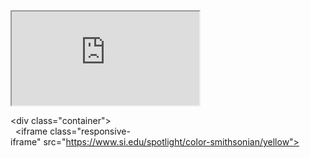 <iframe src="https://www.si.edu/spotlight/color-smithsonian/yellow">

</iframe>

<div class="container">  
  <iframe class="responsive-iframe" src="https://www.si.edu/spotlight/color-smithsonian/yellow"></iframe>  
</div>
